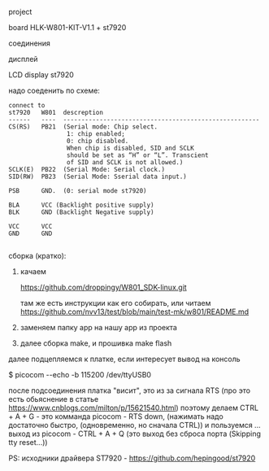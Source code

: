 project

board HLK-W801-KIT-V1.1 + st7920



соединения

дисплей

LCD display st7920

надо соеденить по схеме:
~~~
connect to
st7920   W801  descreption
------   ----  ------------------------------------------------------
CS(RS)   PB21  (Serial mode: Chip select.
				1: chip enabled;
				0: chip disabled.
				When chip is disabled, SID and SCLK
				should be set as “H” or “L”. Transcient
				of SID and SCLK is not allowed.)
SCLK(E)  PB22  (Serial Mode: Serial clock.)
SID(RW)  PB23  (Serial Mode: Sserial data input.)

PSB      GND.  (0: serial mode st7920)

BLA      VCC (Backlight positive supply)
BLK      GND (Backlight Negative supply)

VCC      VCC
GND      GND


~~~







сборка (кратко):

1) качаем

   https://github.com/droppingy/W801_SDK-linux.git

   там же есть инструкции как его собирать, или читаем https://github.com/nvv13/test/blob/main/test-mk/w801/README.md


2) заменяем папку app на нашу app из проекта


3) далее сборка make, и прошивка make flash



  далее подцепляемся к платке, если интересует вывод на консоль

$ picocom --echo -b 115200 /dev/ttyUSB0

  после подсоединения платка "висит", это из за сигнала RTS (про это есть обьяснение в статье https://www.cnblogs.com/milton/p/15621540.html)
  поэтому делаем CTRL + A + G   - это комманда picocom - RTS down, (нажимать надо достаточно быстро, (одновременно, но сначала CTRL))
  и пользуемся ...
          выход из picocom - CTRL + A + Q  (это выход без сброса порта (Skipping tty reset...))





PS:
исходники драйвера ST7920 - https://github.com/hepingood/st7920






